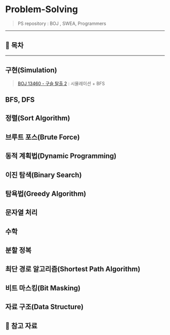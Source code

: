 
# Problem-Solving

> PS repository : BOJ , SWEA, Programmers

---
## 🤭 목차
---

## 구현(Simulation)

> [BOJ 13460 - 구슬 탈출 2](https://github.com/Rurril/Problem-Solving/blob/Test/Problem-Solving/PS/Simulation/N13460.md) : 시뮬레이션 + BFS 

## BFS, DFS

## 정렬(Sort Algorithm)
## 브루트 포스(Brute Force)
## 동적 계획법(Dynamic Programming)
## 이진 탐색(Binary Search)
## 탐욕법(Greedy Algorithm)
## 문자열 처리
## 수학
## 분할 정복
## 최단 경로 알고리즘(Shortest Path Algorithm)
## 비트 마스킹(Bit Masking)
## 자료 구조(Data Structure)




## 💌 참고 자료


